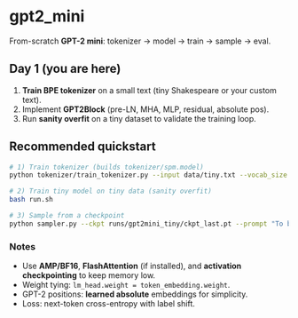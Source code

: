 # gpt2_mini
From-scratch **GPT-2 mini**: tokenizer → model → train → sample → eval.

## Day 1 (you are here)
1. **Train BPE tokenizer** on a small text (tiny Shakespeare or your custom text).
2. Implement **GPT2Block** (pre-LN, MHA, MLP, residual, absolute pos).
3. Run **sanity overfit** on a tiny dataset to validate the training loop.

## Recommended quickstart
```bash
# 1) Train tokenizer (builds tokenizer/spm.model)
python tokenizer/train_tokenizer.py --input data/tiny.txt --vocab_size 50000 --model_prefix tokenizer/spm

# 2) Train tiny model on tiny data (sanity overfit)
bash run.sh

# 3) Sample from a checkpoint
python sampler.py --ckpt runs/gpt2mini_tiny/ckpt_last.pt --prompt "To be, or not to be"
```

### Notes
- Use **AMP/BF16**, **FlashAttention** (if installed), and **activation checkpointing** to keep memory low.
- Weight tying: `lm_head.weight = token_embedding.weight`.
- GPT-2 positions: **learned absolute** embeddings for simplicity.
- Loss: next-token cross-entropy with label shift.
